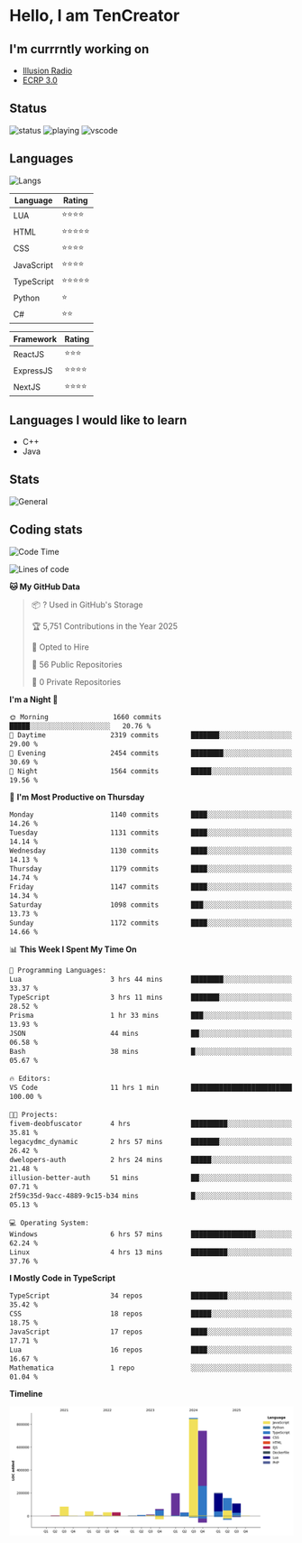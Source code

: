 # Hello, I am TenCreator

## I'm currrntly working on
- [Illusion Radio](https://illusionradio.co.uk/)
- [ECRP 3.0](http://github.com/Emerald-Coast-Roleplay/)

## Status
![status](https://api.statusbadges.me/badge/status/518334475038359555?simple=true&style=for-the-badge)
![playing](https://api.statusbadges.me/badge/playing/518334475038359555?style=for-the-badge)
![vscode](https://api.statusbadges.me/badge/vscode/518334475038359555?style=for-the-badge)

## Languages
![Langs](https://github-readme-stats.vercel.app/api/top-langs/?username=tencreator&layout=compact&theme=radical)


|Language|Rating|
|--------|------|
|LUA|⭐️⭐️⭐️⭐️|
|HTML|⭐️⭐️⭐️⭐️⭐️|
|CSS|⭐️⭐️⭐️⭐️|
|JavaScript|⭐️⭐️⭐️⭐️|
|TypeScript|⭐️⭐️⭐️⭐️⭐️|
|Python|⭐️|
|C#|⭐️⭐️ |

|Framework|Rating|
|--------|------|
|ReactJS|⭐️⭐️⭐|
|ExpressJS|⭐️⭐️⭐️⭐️|
|NextJS|⭐️⭐️⭐⭐️|

## Languages I would like to learn
- C++
- Java

## Stats
![General](https://github-readme-stats.vercel.app/api?username=tencreator&show_icons=true&theme=radical)

## Coding stats

<!--START_SECTION:waka-->
![Code Time](http://img.shields.io/badge/Code%20Time-723%20hrs%2015%20mins-blue)

![Lines of code](https://img.shields.io/badge/From%20Hello%20World%20I%27ve%20Written-2.5%20million%20lines%20of%20code-blue)

**🐱 My GitHub Data** 

> 📦 ? Used in GitHub's Storage 
 > 
> 🏆 5,751 Contributions in the Year 2025
 > 
> 💼 Opted to Hire
 > 
> 📜 56 Public Repositories 
 > 
> 🔑 0 Private Repositories 
 > 
**I'm a Night 🦉** 

```text
🌞 Morning                1660 commits        █████░░░░░░░░░░░░░░░░░░░░   20.76 % 
🌆 Daytime                2319 commits        ███████░░░░░░░░░░░░░░░░░░   29.00 % 
🌃 Evening                2454 commits        ████████░░░░░░░░░░░░░░░░░   30.69 % 
🌙 Night                  1564 commits        █████░░░░░░░░░░░░░░░░░░░░   19.56 % 
```
📅 **I'm Most Productive on Thursday** 

```text
Monday                   1140 commits        ████░░░░░░░░░░░░░░░░░░░░░   14.26 % 
Tuesday                  1131 commits        ████░░░░░░░░░░░░░░░░░░░░░   14.14 % 
Wednesday                1130 commits        ████░░░░░░░░░░░░░░░░░░░░░   14.13 % 
Thursday                 1179 commits        ████░░░░░░░░░░░░░░░░░░░░░   14.74 % 
Friday                   1147 commits        ████░░░░░░░░░░░░░░░░░░░░░   14.34 % 
Saturday                 1098 commits        ███░░░░░░░░░░░░░░░░░░░░░░   13.73 % 
Sunday                   1172 commits        ████░░░░░░░░░░░░░░░░░░░░░   14.66 % 
```


📊 **This Week I Spent My Time On** 

```text
💬 Programming Languages: 
Lua                      3 hrs 44 mins       ████████░░░░░░░░░░░░░░░░░   33.37 % 
TypeScript               3 hrs 11 mins       ███████░░░░░░░░░░░░░░░░░░   28.52 % 
Prisma                   1 hr 33 mins        ███░░░░░░░░░░░░░░░░░░░░░░   13.93 % 
JSON                     44 mins             ██░░░░░░░░░░░░░░░░░░░░░░░   06.58 % 
Bash                     38 mins             █░░░░░░░░░░░░░░░░░░░░░░░░   05.67 % 

🔥 Editors: 
VS Code                  11 hrs 1 min        █████████████████████████   100.00 % 

🐱‍💻 Projects: 
fivem-deobfuscator       4 hrs               █████████░░░░░░░░░░░░░░░░   35.81 % 
legacydmc_dynamic        2 hrs 57 mins       ███████░░░░░░░░░░░░░░░░░░   26.42 % 
dwelopers-auth           2 hrs 24 mins       █████░░░░░░░░░░░░░░░░░░░░   21.48 % 
illusion-better-auth     51 mins             ██░░░░░░░░░░░░░░░░░░░░░░░   07.71 % 
2f59c35d-9acc-4889-9c15-b34 mins             █░░░░░░░░░░░░░░░░░░░░░░░░   05.13 % 

💻 Operating System: 
Windows                  6 hrs 57 mins       ████████████████░░░░░░░░░   62.24 % 
Linux                    4 hrs 13 mins       █████████░░░░░░░░░░░░░░░░   37.76 % 
```

**I Mostly Code in TypeScript** 

```text
TypeScript               34 repos            █████████░░░░░░░░░░░░░░░░   35.42 % 
CSS                      18 repos            █████░░░░░░░░░░░░░░░░░░░░   18.75 % 
JavaScript               17 repos            ████░░░░░░░░░░░░░░░░░░░░░   17.71 % 
Lua                      16 repos            ████░░░░░░░░░░░░░░░░░░░░░   16.67 % 
Mathematica              1 repo              ░░░░░░░░░░░░░░░░░░░░░░░░░   01.04 % 
```



**Timeline**

![Lines of Code chart](https://raw.githubusercontent.com/tencreator/tencreator/main/assets/bar_graph.png)


<!--END_SECTION:waka-->
